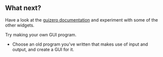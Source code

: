 ## What next?

Have a look at the [guizero documentation](https://lawsie.github.io/guizero/) and experiment with some of the other widgets.

Try making your own GUI program.

- Choose an old program you've written that makes use of input and output, and create a GUI for it.

